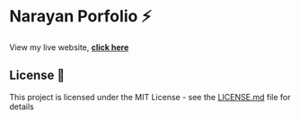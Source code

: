 # Narayan Porfolio ⚡️ 

View my live website, **[click here](https://naryan.netlify.com/)**

## License 📄

This project is licensed under the MIT License - see the [LICENSE.md](LICENSE.md) file for details

